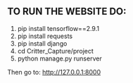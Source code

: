 ## TO RUN THE WEBSITE DO:
1) pip install tensorflow==2.9.1
2) pip install requests
3) pip install django
4) cd Critter_Capture/project
5) python manage.py runserver
   
Then go to:
http://127.0.0.1:8000
